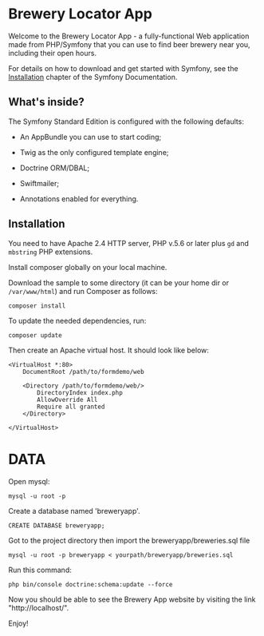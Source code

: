 Brewery Locator App
========================

Welcome to the Brewery Locator App - a fully-functional Web
application made from PHP/Symfony that you can use to find beer brewery near you, including
their open hours.

For details on how to download and get started with Symfony, see the
[Installation][1] chapter of the Symfony Documentation.

What's inside?
--------------

The Symfony Standard Edition is configured with the following defaults:

  * An AppBundle you can use to start coding;

  * Twig as the only configured template engine;

  * Doctrine ORM/DBAL;

  * Swiftmailer;

  * Annotations enabled for everything.

## Installation

You need to have Apache 2.4 HTTP server, PHP v.5.6 or later plus `gd` and `mbstring` PHP extensions.

Install composer globally on your local machine.

Download the sample to some directory (it can be your home dir or `/var/www/html`) and run Composer as follows:

```
composer install
```

To update the needed dependencies, run:

```
composer update

```

Then create an Apache virtual host. It should look like below:

```
<VirtualHost *:80>
    DocumentRoot /path/to/formdemo/web
    
	<Directory /path/to/formdemo/web/>
        DirectoryIndex index.php
        AllowOverride All
        Require all granted
    </Directory>

</VirtualHost>
```

# DATA

Open mysql:

```
mysql -u root -p

```
Create a database named 'breweryapp'.
 
```
CREATE DATABASE breweryapp;

```
 
Got to the project directory then import the breweryapp/breweries.sql file

```
mysql -u root -p breweryapp < yourpath/breweryapp/breweries.sql
```

Run this command:

```
php bin/console doctrine:schema:update --force
```

Now you should be able to see the Brewery App website by visiting the link "http://localhost/". 



Enjoy!

[1]:  https://symfony.com/doc/3.2/setup.html
[6]:  https://symfony.com/doc/current/bundles/SensioFrameworkExtraBundle/index.html
[7]:  https://symfony.com/doc/3.2/doctrine.html
[8]:  https://symfony.com/doc/3.2/templating.html
[9]:  https://symfony.com/doc/3.2/security.html
[10]: https://symfony.com/doc/3.2/email.html
[11]: https://symfony.com/doc/3.2/logging.html
[12]: https://symfony.com/doc/3.2/assetic/asset_management.html
[13]: https://symfony.com/doc/current/bundles/SensioGeneratorBundle/index.html
[14]: https://github.com/william251082/BreweryApp.git